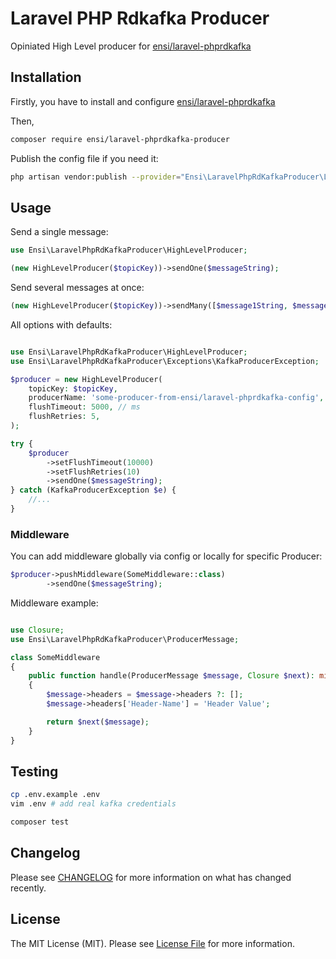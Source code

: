 # Laravel PHP Rdkafka Producer

Opiniated High Level producer for [ensi/laravel-phprdkafka](https://github.com/ensi-platform/laravel-php-rdkafka)

## Installation

Firstly, you have to install and configure [ensi/laravel-phprdkafka](https://github.com/ensi-platform/laravel-php-rdkafka)

Then,
```bash
composer require ensi/laravel-phprdkafka-producer
```

Publish the config file if you need it:
```bash
php artisan vendor:publish --provider="Ensi\LaravelPhpRdKafkaProducer\LaravelPhpRdKafkaProducerServiceProvider" --tag="kafka-producer-config"
```

## Usage

Send a single message:

```php
use Ensi\LaravelPhpRdKafkaProducer\HighLevelProducer;

(new HighLevelProducer($topicKey))->sendOne($messageString);
```

Send several messages at once:

```php
(new HighLevelProducer($topicKey))->sendMany([$message1String, $message2String]);
```

All options with defaults:

```php

use Ensi\LaravelPhpRdKafkaProducer\HighLevelProducer;
use Ensi\LaravelPhpRdKafkaProducer\Exceptions\KafkaProducerException;

$producer = new HighLevelProducer(
    topicKey: $topicKey, 
    producerName: 'some-producer-from-ensi/laravel-phprdkafka-config', 
    flushTimeout: 5000, // ms
    flushRetries: 5,
);

try {
    $producer
        ->setFlushTimeout(10000)
        ->setFlushRetries(10)
        ->sendOne($messageString);
} catch (KafkaProducerException $e) {
    //...
}

```


### Middleware

You can add middleware globally via config or locally for specific Producer:

```php
$producer->pushMiddleware(SomeMiddleware::class)
        ->sendOne($messageString);
```

Middleware example:

```php

use Closure;
use Ensi\LaravelPhpRdKafkaProducer\ProducerMessage;

class SomeMiddleware
{
    public function handle(ProducerMessage $message, Closure $next): mixed
    {
        $message->headers = $message->headers ?: [];
        $message->headers['Header-Name'] = 'Header Value';

        return $next($message);
    }
}

```

## Testing

```bash
cp .env.example .env
vim .env # add real kafka credentials

composer test
```

## Changelog

Please see [CHANGELOG](CHANGELOG.md) for more information on what has changed recently.

## License

The MIT License (MIT). Please see [License File](LICENSE.md) for more information.
